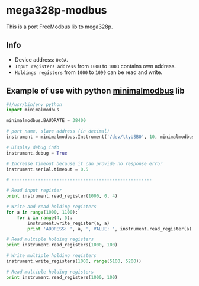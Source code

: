 # mega328p-modbus
This is a port FreeModbus lib to mega328p.
## Info
 - Device address: `0x0A`.
 - `Input registers address` from `1000` to `1003` contains own address.
 - `Holdings registers` from `1000` to `1099` can be read and write.

## Example of use with python [minimalmodbus](https://github.com/pyhys/minimalmodbus) lib

```python
#!/usr/bin/env python
import minimalmodbus

minimalmodbus.BAUDRATE = 38400

# port name, slave address (in decimal)
instrument = minimalmodbus.Instrument('/dev/ttyUSB0', 10, minimalmodbus.MODE_ASCII)

# Display debug info
instrument.debug = True

# Increase timeout because it can provide no response error
instrument.serial.timeout = 0.5

# -----------------------------------------------------

# Read input register
print instrument.read_register(1000, 0, 4)

# Write and read holding registers
for a in range(1000, 1100):
    for i in range(4, 5):
        instrument.write_register(a, a)
        print 'ADDRESS: ', a, ', VALUE: ', instrument.read_register(a)

# Read multiple holding registers
print instrument.read_registers(1000, 100)

# Write multiple holding registers
instrument.write_registers(1000, range(5100, 5200))

# Read multiple holding registers
print instrument.read_registers(1000, 100)
```
